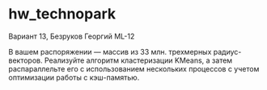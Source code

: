 # hw_technopark
Вариант 13, Безруков Георгий ML-12

В вашем распоряжении — массив из 33 млн. трехмерных радиус-векторов. Реализуйте алгоритм кластеризации KMeans, а затем распараллельте его с использованием нескольких процессов с учетом оптимизации работы с кэш-памятью.
